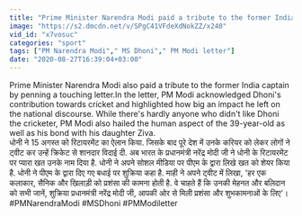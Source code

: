 ```yaml
---
title: "Prime Minister Narendra Modi paid a tribute to the former India captain MS Dhoni \u0935\u0928\u0907\u0902\u0921\u093f\u092f\u093e \u0939\u093f\u0902\u0926\u0940"
image: "https://s2.dmcdn.net/v/SPgC41VFdeXdNokZZ/x240"
vid_id: "x7vosuc"
categories: "sport"
tags: ["PM Narendra Modi"," MS Dhoni"," PM Modi letter"]
date: "2020-08-27T16:39:04+03:00"
---
```

Prime Minister Narendra Modi also paid a tribute to the former India captain by penning a touching letter.In the letter, PM Modi acknowledged Dhoni's contribution towards cricket and highlighted how big an impact he left on the national discourse. While there's hardly anyone who didn't like Dhoni the cricketer, PM Modi also hailed the human aspect of the 39-year-old as well as his bond with his daughter Ziva.   <br>धोनी ने 15 अगस्त को रिटायरमेंट का ऐलान किया. जिसके बाद पूरे देश में उनके करियर को लेकर लोगों ने ट्वीट कर उन्हें क्रिकेट से शानदार विदाई दी. अब भारत के प्रधानमंत्री नरेंद्र मोदी जी  ने धोनी के रिटायरमेंट पर प्यारा खत उनके नाम दिया है. धोनी ने अपने सोशल मीडिया पर पीएम के द्वारा लिखे खत को शेयर किया है. धोनी ने पीएम के द्वारा दिए गए बधाई पर शुक्रिया कहा है. माही ने अपने ट्वीट में लिखा, 'हर एक कलाकार, सैनिक और खिलाड़ी को प्रशंसा की कामना होती है. वे चाहते हैं कि उनकी मेहनत और बलिदान को सभी जानें, शुक्रिया प्रधानमंत्री नरेंद्र मोदी जी, आपकी ओर से मिली प्रशंसा और शुभकामनाओं के लिए'।   <br>#PMNarendraModi #MSDhoni #PMModiletter
